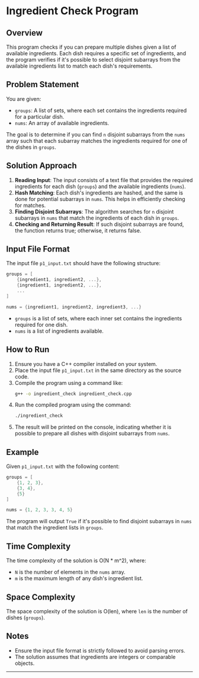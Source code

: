 
# Ingredient Check Program

## Overview

This program checks if you can prepare multiple dishes given a list of available ingredients. Each dish requires a specific set of ingredients, and the program verifies if it's possible to select disjoint subarrays from the available ingredients list to match each dish's requirements.

## Problem Statement

You are given:
- `groups`: A list of sets, where each set contains the ingredients required for a particular dish.
- `nums`: An array of available ingredients.

The goal is to determine if you can find `n` disjoint subarrays from the `nums` array such that each subarray matches the ingredients required for one of the dishes in `groups`.

## Solution Approach

1. **Reading Input**: The input consists of a text file that provides the required ingredients for each dish (`groups`) and the available ingredients (`nums`).
2. **Hash Matching**: Each dish's ingredients are hashed, and the same is done for potential subarrays in `nums`. This helps in efficiently checking for matches.
3. **Finding Disjoint Subarrays**: The algorithm searches for `n` disjoint subarrays in `nums` that match the ingredients of each dish in `groups`.
4. **Checking and Returning Result**: If such disjoint subarrays are found, the function returns true; otherwise, it returns false.

## Input File Format

The input file `p1_input.txt` should have the following structure:

```cpp
groups = [
    {ingredient1, ingredient2, ...},
    {ingredient1, ingredient2, ...},
    ...
]

nums = {ingredient1, ingredient2, ingredient3, ...}
```

- `groups` is a list of sets, where each inner set contains the ingredients required for one dish.
- `nums` is a list of ingredients available.

## How to Run

1. Ensure you have a C++ compiler installed on your system.
2. Place the input file `p1_input.txt` in the same directory as the source code.
3. Compile the program using a command like:
   ```sh
   g++ -o ingredient_check ingredient_check.cpp
   ```
4. Run the compiled program using the command:
   ```sh
   ./ingredient_check
   ```
5. The result will be printed on the console, indicating whether it is possible to prepare all dishes with disjoint subarrays from `nums`.

## Example

Given `p1_input.txt` with the following content:

```cpp
groups = [
    {1, 2, 3},
    {3, 4},
    {5}
]

nums = {1, 2, 3, 3, 4, 5}
```

The program will output `True` if it's possible to find disjoint subarrays in `nums` that match the ingredient lists in `groups`.

## Time Complexity

The time complexity of the solution is O(N * m^2), where:
- `N` is the number of elements in the `nums` array.
- `m` is the maximum length of any dish's ingredient list.

## Space Complexity

The space complexity of the solution is O(len), where `len` is the number of dishes (`groups`).

## Notes

- Ensure the input file format is strictly followed to avoid parsing errors.
- The solution assumes that ingredients are integers or comparable objects.

---
